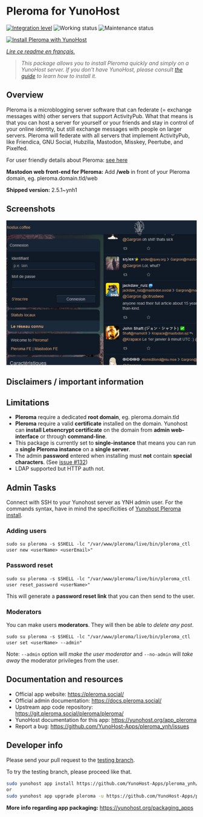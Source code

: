 <!--
N.B.: This README was automatically generated by https://github.com/YunoHost/apps/tree/master/tools/README-generator
It shall NOT be edited by hand.
-->

# Pleroma for YunoHost

[![Integration level](https://dash.yunohost.org/integration/pleroma.svg)](https://dash.yunohost.org/appci/app/pleroma) ![Working status](https://ci-apps.yunohost.org/ci/badges/pleroma.status.svg) ![Maintenance status](https://ci-apps.yunohost.org/ci/badges/pleroma.maintain.svg)

[![Install Pleroma with YunoHost](https://install-app.yunohost.org/install-with-yunohost.svg)](https://install-app.yunohost.org/?app=pleroma)

*[Lire ce readme en français.](./README_fr.md)*

> *This package allows you to install Pleroma quickly and simply on a YunoHost server.
If you don't have YunoHost, please consult [the guide](https://yunohost.org/#/install) to learn how to install it.*

## Overview

Pleroma is a microblogging server software that can federate (= exchange messages with) other servers that support ActivityPub. What that means is that you can host a server for yourself or your friends and stay in control of your online identity, but still exchange messages with people on larger servers. Pleroma will federate with all servers that implement ActivityPub, like Friendica, GNU Social, Hubzilla, Mastodon, Misskey, Peertube, and Pixelfed.

For user friendly details about Pleroma: [see here](https://blog.soykaf.com/post/what-is-pleroma/)

**Mastodon web front-end for Pleroma:** Add **/web** in front of your Pleroma domain, eg. pleroma.domain.tld/web


**Shipped version:** 2.5.1~ynh1

## Screenshots

![Screenshot of Pleroma](./doc/screenshots/screenshot1.png)

## Disclaimers / important information

## Limitations

- **Pleroma** require a dedicated **root domain**, eg. pleroma.domain.tld
- **Pleroma** require a valid **certificate** installed on the domain. Yunohost can **install Letsencrypt certificate** on the domain from **admin web-interface** or through **command-line**.
- This package is currently set to **single-instance** that means you can run a **single Pleroma instance** on a **single server**.
- The admin **password** entered when installing must **not** contain **special characters**. (See [issue #132](https://github.com/YunoHost-Apps/pleroma_ynh/issues/132))
- LDAP supported but HTTP auth not.

## Admin Tasks

Connect with SSH to your Yunohost server as YNH admin user.
For the commands syntax, have in mind the specificities of [Yunohost Pleroma install](./doc/yunohost.md).


### Adding users

```
sudo su pleroma -s $SHELL -lc "/var/www/pleroma/live/bin/pleroma_ctl user new <userName> <userEmail>"
```

### Password reset

```
sudo su pleroma -s $SHELL -lc "/var/www/pleroma/live/bin/pleroma_ctl user reset_password <userName>"
```

This will generate a **password reset link** that you can then send to the user.

### Moderators

You can make users **moderators**. They will then be able to _delete any post_.


```
sudo su pleroma -s $SHELL -lc "/var/www/pleroma/live/bin/pleroma_ctl user set <userName> --admin"
```

Note: `--admin` option will _make the user moderator_ and `--no-admin` will _take away_ the moderator privileges from the user.

## Documentation and resources

* Official app website: <https://pleroma.social/>
* Official admin documentation: <https://docs.pleroma.social/>
* Upstream app code repository: <https://git.pleroma.social/pleroma/pleroma/>
* YunoHost documentation for this app: <https://yunohost.org/app_pleroma>
* Report a bug: <https://github.com/YunoHost-Apps/pleroma_ynh/issues>

## Developer info

Please send your pull request to the [testing branch](https://github.com/YunoHost-Apps/pleroma_ynh/tree/testing).

To try the testing branch, please proceed like that.

``` bash
sudo yunohost app install https://github.com/YunoHost-Apps/pleroma_ynh/tree/testing --debug
or
sudo yunohost app upgrade pleroma -u https://github.com/YunoHost-Apps/pleroma_ynh/tree/testing --debug
```

**More info regarding app packaging:** <https://yunohost.org/packaging_apps>
